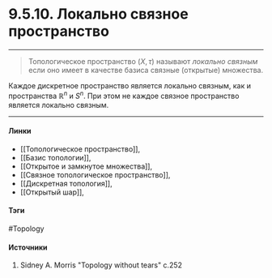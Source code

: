 # 9.5.10. Локально связное пространство
***
>Топологическое пространство $(X,\tau)$ называют *локально связным* если оно имеет в качестве базиса связные (открытые) множества.

Каждое дискретное пространство является локально связным, как и пространства $\mathbb{R}^{n}$ и $S^{n}$.
При этом не каждое связное пространство является локально связным.
***
#### Линки
- [[Топологическое пространство]],
- [[Базис топологии]],
- [[Открытое и замкнутое множества]],
- [[Связное топологическое пространство]],
- [[Дискретная топология]],
- [[Открытый шар]],
#### Тэги
 #Topology 
#### Источники
1. Sidney A. Morris "Topology without tears" c.252